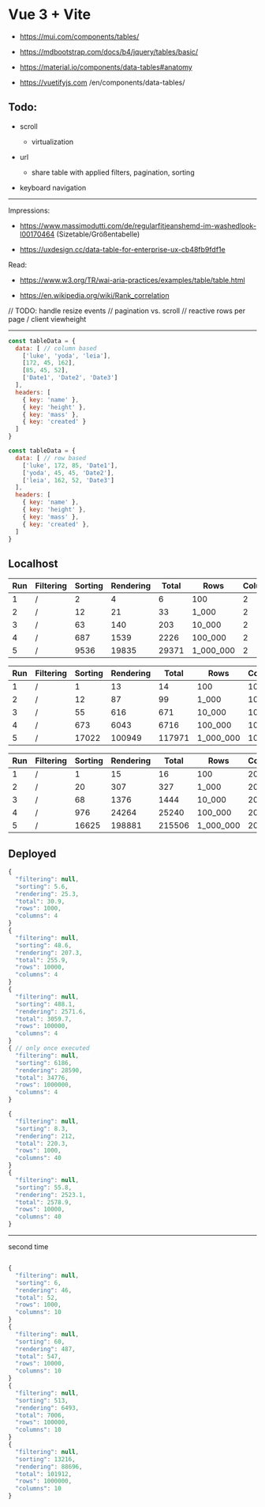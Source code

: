 # Vue 3 + Vite

- https://mui.com/components/tables/

- https://mdbootstrap.com/docs/b4/jquery/tables/basic/

- https://material.io/components/data-tables#anatomy

- https://vuetifyjs.com /en/components/data-tables/

## Todo:

- scroll
  - virtualization

- url
  - share table with applied filters, pagination, sorting

- keyboard navigation

---

Impressions:
- https://www.massimodutti.com/de/regularfitjeanshemd-im-washedlook-l00170464 (Sizetable/Größentabelle)

- https://uxdesign.cc/data-table-for-enterprise-ux-cb48fb9fdf1e

Read:
- https://www.w3.org/TR/wai-aria-practices/examples/table/table.html

- https://en.wikipedia.org/wiki/Rank_correlation

// TODO: handle resize events
// pagination vs. scroll
// reactive rows per page / client viewheight

---

```js
const tableData = {
  data: [ // column based
    ['luke', 'yoda', 'leia'],
    [172, 45, 162],
    [85, 45, 52],
    ['Date1', 'Date2', 'Date3']
  ],
  headers: [
    { key: 'name' },
    { key: 'height' },
    { key: 'mass' },
    { key: 'created' }
  ]
}
```
```js
const tableData = {
  data: [ // row based
    ['luke', 172, 85, 'Date1'],
    ['yoda', 45, 45, 'Date2'],
    ['leia', 162, 52, 'Date3']
  ],
  headers: [
    { key: 'name' },
    { key: 'height' },
    { key: 'mass' },
    { key: 'created' },
  ]
}
```

<!-- validate length of same rows over columns-->
<!-- validate matching enough headers for data arrays -->
<!-- validate same typeof each entries -->
<!-- filter by each column simpler -->

<!-- pass done entries vs. pass format method to format each entry  -->

<!-- // virtualization
// get single td height
// get visible table container height
// calculate max height: tdHeight * data.length = table height
// ^ makes the container scrollable
// calculate max visible td's
// assign a top height and display if in the current table view
// use an event listener on scroll to detect the position
// problems: always assign inline style, what happens if the scrollbar will be clicked?

// idea: fixed td elements
// will be automatically filled with the scroll position
// no overlapping cells -->

## Localhost

| Run | Filtering | Sorting | Rendering | Total | Rows | Columns |
|---|---|---|---|---|---|---|
| 1 | / | 2 | 4 | 6 | 100 | 2 |
| 2 | / | 12 | 21 | 33 | 1_000 | 2 |
| 3 | / | 63 | 140 | 203 | 10_000 | 2 |
| 4 | / | 687 | 1539 | 2226 | 100_000 | 2 |
| 5 | / | 9536 | 19835 | 29371 | 1_000_000 | 2 |

| Run | Filtering | Sorting | Rendering | Total | Rows | Columns |
|---|---|---|---|---|---|---|
| 1 | / | 1 | 13 | 14 | 100 | 10 |
| 2 | / | 12 | 87 | 99 | 1_000 | 10 |
| 3 | / | 55 | 616 | 671 | 10_000 | 10 |
| 4 | / | 673 | 6043 | 6716 | 100_000 | 10 |
| 5 | / | 17022 | 100949 | 117971 | 1_000_000 | 10 |

| Run | Filtering | Sorting | Rendering | Total | Rows | Columns |
|---|---|---|---|---|---|---|
| 1 | / | 1 | 15 | 16 | 100 | 20 |
| 2 | / | 20 | 307 | 327 | 1_000 | 20 |
| 3 | / | 68 | 1376 | 1444 | 10_000 | 20 |
| 4 | / | 976 | 24264 | 25240 | 100_000 | 20 |
| 5 | / | 16625 | 198881 | 215506 | 1_000_000 | 20 |

## Deployed

```js
{
  "filtering": null,
  "sorting": 5.6,
  "rendering": 25.3,
  "total": 30.9,
  "rows": 1000,
  "columns": 4
}
{
  "filtering": null,
  "sorting": 48.6,
  "rendering": 207.3,
  "total": 255.9,
  "rows": 10000,
  "columns": 4
}
{
  "filtering": null,
  "sorting": 488.1,
  "rendering": 2571.6,
  "total": 3059.7,
  "rows": 100000,
  "columns": 4
}
{ // only once executed
  "filtering": null,
  "sorting": 6186,
  "rendering": 28590,
  "total": 34776,
  "rows": 1000000,
  "columns": 4
}
```

```js
{
  "filtering": null,
  "sorting": 8.3,
  "rendering": 212,
  "total": 220.3,
  "rows": 1000,
  "columns": 40
}
{
  "filtering": null,
  "sorting": 55.8,
  "rendering": 2523.1,
  "total": 2578.9,
  "rows": 10000,
  "columns": 40
}
```


---
second time
```js

{
  "filtering": null,
  "sorting": 6,
  "rendering": 46,
  "total": 52,
  "rows": 1000,
  "columns": 10
}
{
  "filtering": null,
  "sorting": 60,
  "rendering": 487,
  "total": 547,
  "rows": 10000,
  "columns": 10
}
{
  "filtering": null,
  "sorting": 513,
  "rendering": 6493,
  "total": 7006,
  "rows": 100000,
  "columns": 10
}
{
  "filtering": null,
  "sorting": 13216,
  "rendering": 88696,
  "total": 101912,
  "rows": 1000000,
  "columns": 10
}
```

